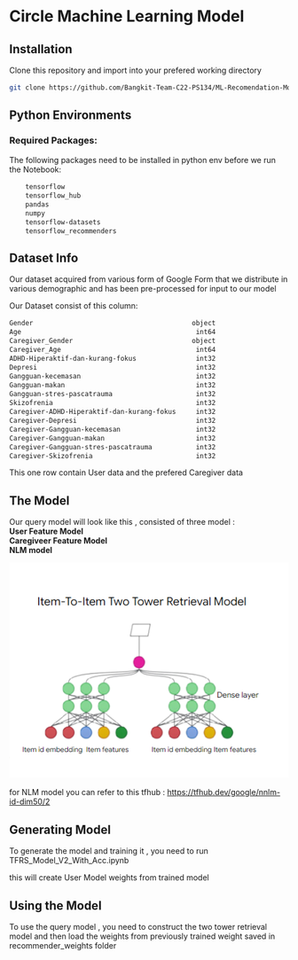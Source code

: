 # Circle Machine Learning Model

## Installation
Clone this repository and import into your prefered working directory
```bash
git clone https://github.com/Bangkit-Team-C22-PS134/ML-Recomendation-Model
```

## Python Environments
### Required Packages:
The following packages need to be installed in python env before we run the Notebook:
```
    tensorflow
    tensorflow_hub
    pandas
    numpy
    tensorflow-datasets
    tensorflow_recommenders
```

## Dataset Info
Our dataset acquired from various form of Google Form that we distribute in various demographic and has been pre-processed for input to our model

Our Dataset consist of this column:
```
Gender                                        object
Age                                            int64
Caregiver_Gender                              object
Caregiver_Age                                  int64
ADHD-Hiperaktif-dan-kurang-fokus               int32
Depresi                                        int32
Gangguan-kecemasan                             int32
Gangguan-makan                                 int32
Gangguan-stres-pascatrauma                     int32
Skizofrenia                                    int32
Caregiver-ADHD-Hiperaktif-dan-kurang-fokus     int32
Caregiver-Depresi                              int32
Caregiver-Gangguan-kecemasan                   int32
Caregiver-Gangguan-makan                       int32
Caregiver-Gangguan-stres-pascatrauma           int32
Caregiver-Skizofrenia                          int32
```

This one row contain User data and the prefered Caregiver data


## The Model
Our query model will look like this , consisted of three model : <br> 
**User Feature Model**
 <br>
 **Caregiveer Feature Model**
 <br>
 **NLM model**

![Two Tower](https://raw.githubusercontent.com/Bangkit-Team-C22-PS134/ML-Recomendation-Model/main/images/Tower%20model.png)

for NLM model you can refer to this tfhub :
https://tfhub.dev/google/nnlm-id-dim50/2

## Generating Model
To generate the model and training it , you need to run 
TFRS_Model_V2_With_Acc.ipynb

this will create User Model weights from trained model

## Using the Model
To use the query model , you need to construct the two tower retrieval model and then load the weights from previously trained weight saved in recommender_weights folder